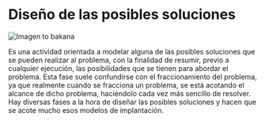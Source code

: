 # Diseño de las posibles soluciones
![Imagen to bakana](https://thumbs.dreamstime.com/b/icono-de-l%C3%ADnea-color-fuentes-financiaci%C3%B3n-pictograma-para-promoci%C3%B3n-aplicaciones-m%C3%B3viles-p%C3%A1ginas-web-elemento-dise%C3%B1o-ui-ux-187760738.jpg)

Es una actividad orientada a modelar alguna de las posibles soluciones que se pueden realizar al problema, con la finalidad de resumir, previo a cualquier ejecución, las posibilidades que se tienen para abordar el problema.
Esta fase suele confundirse con el fraccionamiento del problema, ya que realmente cuando se fracciona un problema, se está acotando el alcance de dicho problema, haciéndolo cada vez más sencillo de resolver.
Hay diversas fases a la hora de diseñar las posibles soluciones y hacen que se acote mucho esos modelos de implantación.
